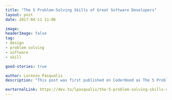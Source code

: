 ```yaml
---
title: "The 5 Problem-Solving Skills of Great Software Developers"
layout: post
date: 2017-04-11 11:06

image: 
headerImage: false
tag:
- design
- problem solving
- software
- skill

good-stories: true

author: Lorenzo Pasqualis
description: "This post was first published on CoderHood as The 5 Problem-Solving Skills of Great Software Developers. CoderHood is a blog dedicated to the human dimension of software engineering."

exrternalLink: https://dev.to/lpasqualis/the-5-problem-solving-skills-of-great-software-developers-4e6
---
```


